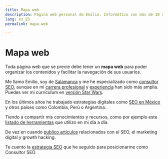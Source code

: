 ```yaml
---
title: Mapa web
description: Página web personal de Emilio. Informático con más de 10 años en Marketing Digital.
lang: es_ES
permalink: mapa-web

---
```


# Mapa web

Toda página web que se precie debe tener un **mapa web** para poder organizar los contenidos y facilitar la navegación de sus usuarios.

Me llamo Emilio, soy de [Salamanca](https://emirodgar.com/consultor-seo/salamanca) y me he especializado como [consultor SEO](https://emirodgar.com/consultor-seo/), aunque en mi [carrera profesional](https://emirodgar.com/carrera-profesional/) y [experiencia](/experiencia-seo) han sido más amplia.  Puedes ver mi currículum en [versión Star Wars](https://emirodgar.com/cv-starwars/).

En los últimos años he trabajado estrategias digitales como [SEO en México](https://emirodgar.com/consultor-seo/mexico) y otros países como Colombia, Perú o Argentina.

Tiendo a compartir mis conocimientos y recursos, como por ejemplo este [listado de herramientas](https://emirodgar.com/recursos-marketing-digital/) que utilizo en mi día a día.

De vez en cuando [publico artículos](publicaciones) relacionados con el SEO, el marketing digital y growth hacking.

Te cuento la [estrategia SEO](https://emirodgar.com/estrategia-seo) que he seguido para posicionarme como Consultor SEO.


<!--stackedit_data:
eyJoaXN0b3J5IjpbLTg2OTkxMTcxNiw3NjYzMTM2ODksNTgzOT
Q5MjU3LDEzNjUyNDIzNTcsODA0ODQ0NjMwLDMxNzM2MTMwNCwt
OTA2OTEzNDQyXX0=
-->